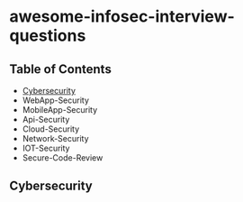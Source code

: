 # awesome-infosec-interview-questions

## Table of Contents

* [Cybersecurity](https://github.com/impalanichamy/awesome-infosec-interview-questions#Cybersecurity) 
* WebApp-Security
* MobileApp-Security
* Api-Security
* Cloud-Security
* Network-Security
* IOT-Security
* Secure-Code-Review

## Cybersecurity
